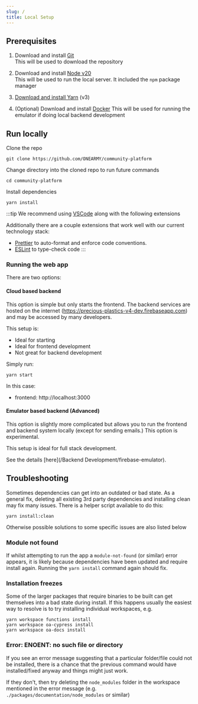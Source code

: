 ```yaml
---
slug: /
title: Local Setup
---
```


<!-- Use custom top-meta to ensure shows on first page -->

## Prerequisites

1. Download and install [Git](https://git-scm.com/downloads)  
   This will be used to download the repository

2. Download and install [Node v20](https://nodejs.org/en/download/)  
   This will be used to run the local server. It included the `npm` package manager

3. [Download and install Yarn](https://yarnpkg.com/getting-started/install) (v3)

4. (Optional) Download and install [Docker](https://docs.docker.com/get-docker/)
   This will be used for running the emulator if doing local backend development

## Run locally

Clone the repo

```
git clone https://github.com/ONEARMY/community-platform
```

Change directory into the cloned repo to run future commands

```
cd community-platform
```

Install dependencies

```
yarn install
```

   :::tip
   We recommend using [VSCode](https://code.visualstudio.com/download) along with the following extensions

   Additionally there are a couple extensions that work well with our current technology stack:

   - [Prettier](https://marketplace.visualstudio.com/items?itemName=esbenp.prettier-vscode) to auto-format and enforce code conventions.
   - [ESLint](https://marketplace.visualstudio.com/items?itemName=dbaeumer.vscode-eslint) to type-check code
   :::

### Running the web app

There are two options:

#### Cloud based backend 

This option is simple but only starts the frontend. The backend services are hosted on the internet (https://precious-plastics-v4-dev.firebaseapp.com) and may be accessed by many developers.

This setup is:

- Ideal for starting
- Ideal for frontend development
- Not great for backend development

Simply run:

```
yarn start
```

In this case:

- frontend: http://localhost:3000

#### Emulator based backend (Advanced)

This option is slightly more complicated but allows you to run the frontend and backend system locally (except for sending emails.) This option is experimental.

This setup is ideal for full stack development.

See the details [here](/Backend Development/firebase-emulator).

## Troubleshooting

Sometimes dependencies can get into an outdated or bad state. As a general fix, deleting all existing 3rd party dependencies and installing clean may fix many issues. There is a helper script available to do this:

```
yarn install:clean
```

Otherwise possible solutions to some specific issues are also listed below

### Module not found

If whilst attempting to run the app a `module-not-found` (or similar) error appears, it is likely because dependencies have been updated and require install again. Running the `yarn install` command again should fix.

### Installation freezes

Some of the larger packages that require binaries to be built can get themselves into a bad state during install. If this happens usually the easiest way to resolve is to try installing individual workspaces, e.g.

```
yarn workspace functions install
yarn workspace oa-cypress install
yarn workspace oa-docs install
```

### Error: ENOENT: no such file or directory

If you see an error message suggesting that a particular folder/file could not be installed, there is a chance that the previous command would have installed/fixed anyway and things might just work.

If they don't, then try deleting the `node_modules` folder in the workspace mentioned in the error message (e.g. `./packages/documentation/node_modules` or similar)
